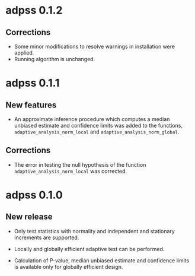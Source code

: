 
# adpss 0.1.2

## Corrections

  - Some minor modifications to resolve warnings in installation were applied.
  - Running algorithm is unchanged.

# adpss 0.1.1

## New features

  - An approximate inference procedure which computes a median unbiased
    estimate and confidence limits was added to the functions,
    `adaptive_analysis_norm_local` and `adaptive_analysis_norm_global`.

## Corrections

  - The error in testing the null hypothesis of the function
    `adaptive_analysis_norm_local` was corrected.

# adpss 0.1.0

## New release

  - Only test statistics with normality and independent and stationary
    increments are supported.

  - Locally and globally efficient adaptive test can be performed.

  - Calculation of P-value, median unbiased estimate and confidence
    limits is available only for globally efficient design.
